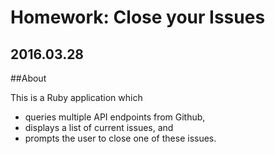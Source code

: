 # Homework: Close your Issues

## 2016.03.28

##About 

This is a Ruby application which 
* queries multiple API endpoints from Github, 
* displays a list of current issues, and 
* prompts the user to close one of these issues.

